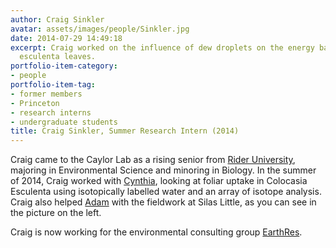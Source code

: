 ```yaml
---
author: Craig Sinkler
avatar: assets/images/people/Sinkler.jpg
date: 2014-07-29 14:49:18
excerpt: Craig worked on the influence of dew droplets on the energy balance of Colocasia
  esculenta leaves.
portfolio-item-category:
- people
portfolio-item-tag:
- former members
- Princeton
- research interns
- undergraduate students
title: Craig Sinkler, Summer Research Intern (2014)
---
```


 

Craig came to the Caylor Lab as a rising senior from <a href="http://www.rider.edu/" target="_blank">Rider University</a>, majoring in Environmental Science and minoring in Biology. In the summer of 2014, Craig worked with <a href="http://caylor.eri.ucsb.edu/portfolio-item/cynthia-gerlein-phd-student-2/" target="_blank">Cynthia</a>, looking at foliar uptake in Colocasia Esculenta using isotopically labelled water and an array of isotope analysis. Craig also helped <a href="http://caylor.eri.ucsb.edu/portfolio-item/adam-wolf-postdoctoral-research-associate/" target="_blank">Adam</a> with the fieldwork at Silas Little, as you can see in the picture on the left.

Craig is now working for the environmental consulting group <span class="s1"><a href="http://www.earthres.com/" target="_blank">EarthRes</a>.</span>